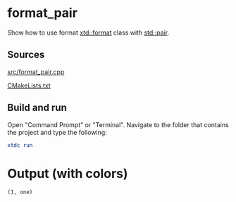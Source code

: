# format_pair

Show how to use format [xtd::format](https://gammasoft71.github.io/xtd/reference_guides/latest/_format_page.html) class with [std::pair](https://en.cppreference.com/w/cpp/utility/pair).

## Sources

[src/format_pair.cpp](src/format_pair.cpp)

[CMakeLists.txt](CMakeLists.txt)

## Build and run

Open "Command Prompt" or "Terminal". Navigate to the folder that contains the project and type the following:

```cmake
xtdc run
```

# Output (with colors)

```
(1, one)
```

